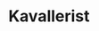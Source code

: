 ---
layout: home
title: Kavallerist
categories:
  - advclass
next_class:
  - Drachenritter
  - Falkenritter
---